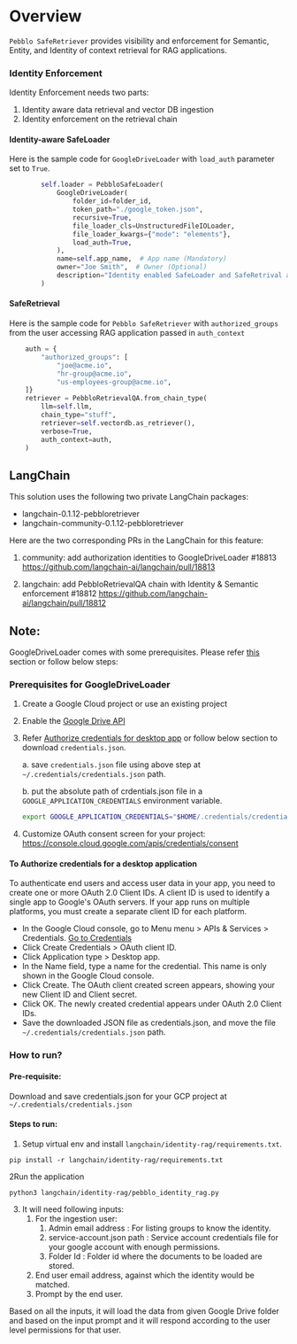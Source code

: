 # Overview

`Pebblo SafeRetriever` provides visibility and enforcement for Semantic, Entity, and Identity of context retrieval for RAG applications.

### Identity Enforcement

Identity Enforcement needs two parts:

1. Identity aware data retrieval and vector DB ingestion
2. Identity enforcement on the retrieval chain

#### Identity-aware SafeLoader

Here is the sample code for `GoogleDriveLoader` with `load_auth` parameter set to `True`.

```python
        self.loader = PebbloSafeLoader(
            GoogleDriveLoader(
                folder_id=folder_id,
                token_path="./google_token.json",
                recursive=True,
                file_loader_cls=UnstructuredFileIOLoader,
                file_loader_kwargs={"mode": "elements"},
                load_auth=True,
            ),
            name=self.app_name,  # App name (Mandatory)
            owner="Joe Smith",  # Owner (Optional)
            description="Identity enabled SafeLoader and SafeRetrival app using Pebblo",  # Description (Optional)
        )
```

#### SafeRetrieval

Here is the sample code for `Pebblo SafeRetriever` with `authorized_groups` from the user accessing RAG application passed in `auth_context`

```python
    auth = {
        "authorized_groups": [
            "joe@acme.io",
            "hr-group@acme.io",
            "us-employees-group@acme.io",
    ]}
    retriever = PebbloRetrievalQA.from_chain_type(
        llm=self.llm,
        chain_type="stuff",
        retriever=self.vectordb.as_retriever(),
        verbose=True,
        auth_context=auth,
    )
```

## LangChain

This solution uses the following two private LangChain packages:

* langchain-0.1.12-pebbloretriever
* langchain-community-0.1.12-pebbloretriever

Here are the two corresponding PRs in the LangChain for this feature:

1. community: add authorization identities to GoogleDriveLoader #18813
https://github.com/langchain-ai/langchain/pull/18813

1. langchain: add PebbloRetrievalQA chain with Identity & Semantic enforcement #18812
https://github.com/langchain-ai/langchain/pull/18812

## Note:
GoogleDriveLoader comes with some prerequisites. Please refer [this](https://python.langchain.com/docs/integrations/document_loaders/google_drive#prerequisites) section or follow below steps:

### Prerequisites for GoogleDriveLoader

1. Create a Google Cloud project or use an existing project
2. Enable the [Google Drive API](https://console.cloud.google.com/flows/enableapi?apiid=drive.googleapis.com)
3. Refer [Authorize credentials for desktop app](https://developers.google.com/drive/api/quickstart/python#authorize_credentials_for_a_desktop_application) or follow below section to download `credentials.json`.

    a. save `credentials.json` file using above step at `~/.credentials/credentials.json` path.

    b. put the absolute path of crdentials.json file in a `GOOGLE_APPLICATION_CREDENTIALS` environment variable.
    ```bash
    export GOOGLE_APPLICATION_CREDENTIALS="$HOME/.credentials/credentials.json"
    ```
4. Customize OAuth consent screen for your project: https://console.cloud.google.com/apis/credentials/consent


#### To Authorize credentials for a desktop application

To authenticate end users and access user data in your app, you need to create one or more OAuth 2.0 Client IDs. A client ID is used to identify a single app to Google's OAuth servers. If your app runs on multiple platforms, you must create a separate client ID for each platform.

 - In the Google Cloud console, go to Menu menu > APIs & Services > Credentials.
    [Go to Credentials](https://console.cloud.google.com/apis/credentials)
 - Click Create Credentials > OAuth client ID.
 - Click Application type > Desktop app.
 - In the Name field, type a name for the credential. This name is only shown in the Google Cloud console.
 - Click Create. The OAuth client created screen appears, showing your new Client ID and Client secret.
 - Click OK. The newly created credential appears under OAuth 2.0 Client IDs.
 - Save the downloaded JSON file as credentials.json, and move the file `~/.credentials/credentials.json` path.

### How to run?

#### Pre-requisite:
Download and save credentials.json for your GCP project at `~/.credentials/credentials.json`


#### Steps to run:
1. Setup virtual env and install `langchain/identity-rag/requirements.txt`.
```
pip install -r langchain/identity-rag/requirements.txt
```
2Run the application
```
python3 langchain/identity-rag/pebblo_identity_rag.py
```

3. It will need following inputs:
   1. For the ingestion user:
      1. Admin email address : For listing groups to know the identity.
      2. service-account.json path : Service account credentials file for your google account with enough permissions.
      3. Folder Id : Folder id where the documents to be loaded are stored.
   2. End user email address, against which the identity would be matched.
   3. Prompt by the end user.

Based on all the inputs, it will load the data from given Google Drive folder and
based on the input prompt and it will respond according to
the user level permissions for that user.

